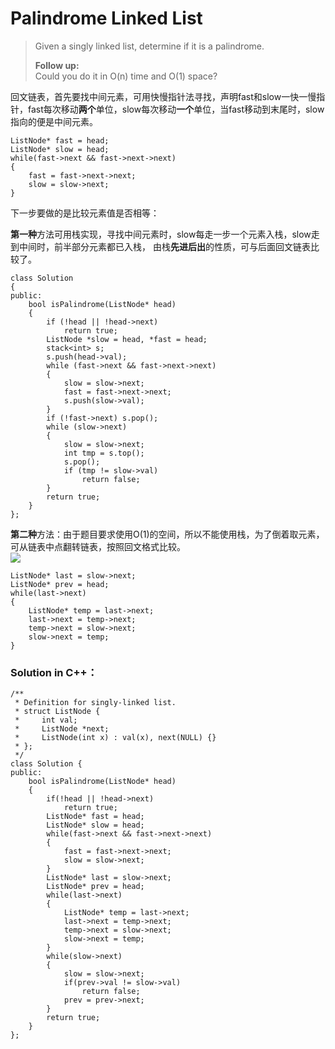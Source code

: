 # Palindrome Linked List
> Given a singly linked list, determine if it is a palindrome.  
>   
> **Follow up:**  
> Could you do it in O(n) time and O(1) space?

回文链表，首先要找中间元素，可用快慢指针法寻找，声明fast和slow一快一慢指针，fast每次移动**两个**单位，slow每次移动**一个**单位，当fast移动到末尾时，slow指向的便是中间元素。  

	ListNode* fast = head;
	ListNode* slow = head;
	while(fast->next && fast->next->next)
	{
	    fast = fast->next->next;
	    slow = slow->next;
	}

下一步要做的是比较元素值是否相等：  

**第一种**方法可用栈实现，寻找中间元素时，slow每走一步一个元素入栈，slow走到中间时，前半部分元素都已入栈，	由栈**先进后出**的性质，可与后面回文链表比较了。  

	class Solution
	{
	public:
	    bool isPalindrome(ListNode* head) 
		{
	        if (!head || !head->next) 
				return true;
	        ListNode *slow = head, *fast = head;
	        stack<int> s;
	        s.push(head->val);
	        while (fast->next && fast->next->next) 
			{
	            slow = slow->next;
	            fast = fast->next->next;
	            s.push(slow->val);
	        }
	        if (!fast->next) s.pop();
	        while (slow->next) 
			{
	            slow = slow->next;
	            int tmp = s.top(); 
				s.pop();
	            if (tmp != slow->val) 
					return false;
	        }
	        return true;
	    }
	}; 

**第二种**方法：由于题目要求使用O(1)的空间，所以不能使用栈，为了倒着取元素，可从链表中点翻转链表，按照回文格式比较。  
![](https://i.imgur.com/838f64m.png)

	ListNode* last = slow->next;
	ListNode* prev = head;
	while(last->next)
	{
	    ListNode* temp = last->next;
	    last->next = temp->next;
	    temp->next = slow->next;
	    slow->next = temp;
	}

### Solution in C++：  

	/**
	 * Definition for singly-linked list.
	 * struct ListNode {
	 *     int val;
	 *     ListNode *next;
	 *     ListNode(int x) : val(x), next(NULL) {}
	 * };
	 */
	class Solution {
	public:
	    bool isPalindrome(ListNode* head) 
	    {
	        if(!head || !head->next)
	            return true;
	        ListNode* fast = head;
	        ListNode* slow = head;
	        while(fast->next && fast->next->next)
	        {
	            fast = fast->next->next;
	            slow = slow->next;
	        }
	        ListNode* last = slow->next;
	        ListNode* prev = head;
	        while(last->next)
	        {
	            ListNode* temp = last->next;
	            last->next = temp->next;
	            temp->next = slow->next;
	            slow->next = temp;
	        }
	        while(slow->next)
	        {
	            slow = slow->next;
	            if(prev->val != slow->val)
	                return false;
	            prev = prev->next;
	        }
	        return true;           
	    }
	};